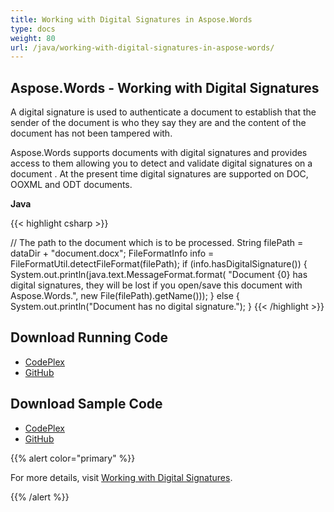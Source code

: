 ```yaml
---
title: Working with Digital Signatures in Aspose.Words
type: docs
weight: 80
url: /java/working-with-digital-signatures-in-aspose-words/
---
```


## **Aspose.Words - Working with Digital Signatures**
A digital signature is used to authenticate a document to establish that the sender of the document is who they say they are and the content of the document has not been tampered with.

Aspose.Words supports documents with digital signatures and provides access to them allowing you to detect and validate digital signatures on a document . At the present time digital signatures are supported on DOC, OOXML and ODT documents.

**Java**

{{< highlight csharp >}}

// The path to the document which is to be processed.
String filePath = dataDir + "document.docx";
FileFormatInfo info = FileFormatUtil.detectFileFormat(filePath);
if (info.hasDigitalSignature())
{
    System.out.println(java.text.MessageFormat.format(
            "Document {0} has digital signatures, they will be lost if you open/save this document with Aspose.Words.",
            new File(filePath).getName()));
}
else
{
	System.out.println("Document has no digital signature.");
}
{{< /highlight >}}
## **Download Running Code**
- [CodePlex](https://aspose-wordsjavadocx4j.codeplex.com/releases/view/618874)
- [GitHub](https://github.com/aspose-words/Aspose.Words-for-Java/releases/tag/Aspose.Words_Java_for_Docx4j-v1.0.0)
## **Download Sample Code**
- [CodePlex](https://aspose-wordsjavadocx4j.codeplex.com/SourceControl/latest#src/main/java/com/aspose/words/examples/asposefeatures/loadingsavingandconverting/digitalsignature/AsposeDigitalSignatures.java)
- [GitHub](https://github.com/aspose-words/Aspose.Words-for-Java/tree/master/Plugins/Aspose.Words-for-Java_for_Docx4j/src/main/java/com/aspose/words/examples/asposefeatures/loadingsavingandconverting/digitalsignature/AsposeDigitalSignatures.java)

{{% alert color="primary" %}} 

For more details, visit [Working with Digital Signatures](/words/java/working-with-digital-signatures/).

{{% /alert %}}
